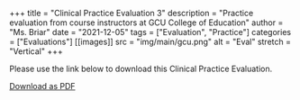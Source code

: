 +++
title = "Clinical Practice Evaluation 3"
description = "Practice evaluation from course instructors at GCU College of Education"
author = "Ms. Briar"
date = "2021-12-05"
tags = ["Evaluation", "Practice"]
categories = ["Evaluations"]
[[images]]
  src = "img/main/gcu.png"
  alt = "Eval"
  stretch = "Vertical"
+++

Please use the link below to download this Clinical Practice Evaluation.

<div><a href="/docs/2021-10-10-EVAL3.pdf" target="_blank" class="fa fa-file"> Download as PDF</a></div>
